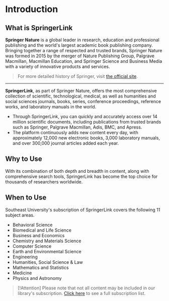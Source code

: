 # Introduction
## What is SpringerLink
**Springer Nature** is a global leader in research, education and professional publishing and the world's largest academic book publishing company. Bringing together a range of respected and trusted brands, Springer Nature was formed in 2015 by the merger of Nature Publishing Group, Palgrave Macmillan, Macmillan Education, and Springer Science and Business Media with a variety of innovative products and services.
> For more detailed history of Springer, visit [the official site](https://www.springer.com/gp/about-springer/history).

---

 **SpringerLink**, as part of Springer Nature, offers the most comprehensive collection of scientific, technological, medical, as well as humanities and social sciences journals, books, series, conference proceedings, reference works, and laboratory manuals in the world.   
 - Through SpringerLink, you can quickly and accurately access over 14 million scientific documents, including publications from trusted brands such as Springer, Palgrave Macmillan, Adis, BMC, and Apress. 
 - The platform continuously adds new content every day, with approximately 12,000 new electronic books, 3,000 laboratory manuals, and over 300,000 journal articles added each year. 

## Why to Use
With its combination of both depth and breadth in content, along with comprehensive search tools, SpringerLink has become the top choice for thousands of researchers worldwide.

## When to Use
Southeast University's subscription of SpringerLink covers the following 11 subject areas. 
- Behavioral Science
- Biomedical and Life Science
- Business and Economics
- Chemistry and Materials Science
- Computer Science
- Earth and Environmental Science
- Engineering
- Humanities, Social Science & Law
- Mathematics and Statistics
- Medicine
- Physics and Astronomy

> [!Attention]
> Please note that not all content may be included in our library's subscription. [Click here](http://www.lib.seu.edu.cn/upload_files/article/251/53_20230917154616.xlsx) to see a full subscription list.